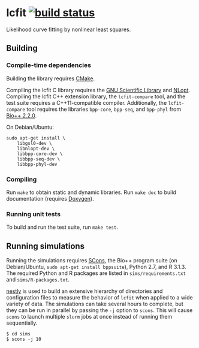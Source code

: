 # lcfit [![build status](https://travis-ci.org/matsengrp/lcfit.svg?branch=master)](https://travis-ci.org/matsengrp/lcfit)

Likelihood curve fitting by nonlinear least squares.

## Building

### Compile-time dependencies

Building the library requires [CMake](http://www.cmake.org).

Compiling the lcfit C library requires the [GNU Scientific Library](http://www.gnu.org/software/gsl/) and [NLopt](ab-initio.mit.edu/nlopt/).
Compiling the lcfit C++ extension library, the `lcfit-compare` tool, and the test suite requires a C++11-compatible compiler.
Additionally, the `lcfit-compare` tool requires the libraries `bpp-core`, `bpp-seq`, and `bpp-phyl` from [Bio++ 2.2.0](http://biopp.univ-montp2.fr/wiki/index.php/Installation).


On Debian/Ubuntu:

```
sudo apt-get install \
    libgsl0-dev \
    libnlopt-dev \
    libbpp-core-dev \
    libbpp-seq-dev \
    libbpp-phyl-dev
```


### Compiling

Run `make` to obtain static and dynamic libraries.
Run `make doc` to build documentation (requires [Doxygen](http://doxygen.org)).


### Running unit tests

To build and run the test suite, run `make test`.


## Running simulations

Running the simulations requires [SCons](http://www.scons.org), the Bio++ program suite (on Debian/Ubuntu, `sudo apt-get install bppsuite`), Python 2.7, and R 3.1.3.
The required Python and R packages are listed in `sims/requirements.txt` and `sims/R-packages.txt`.

[nestly](https://github.com/fhcrc/nestly) is used to build an extensive hierarchy of directories and configuration files to measure the behavior of `lcfit` when applied to a wide variety of data.
The simulations can take several hours to complete, but they can be run in parallel by passing the `-j` option to `scons`.
This will cause `scons` to launch multiple `slurm` jobs at once instead of running them sequentially.

    $ cd sims
    $ scons -j 10
